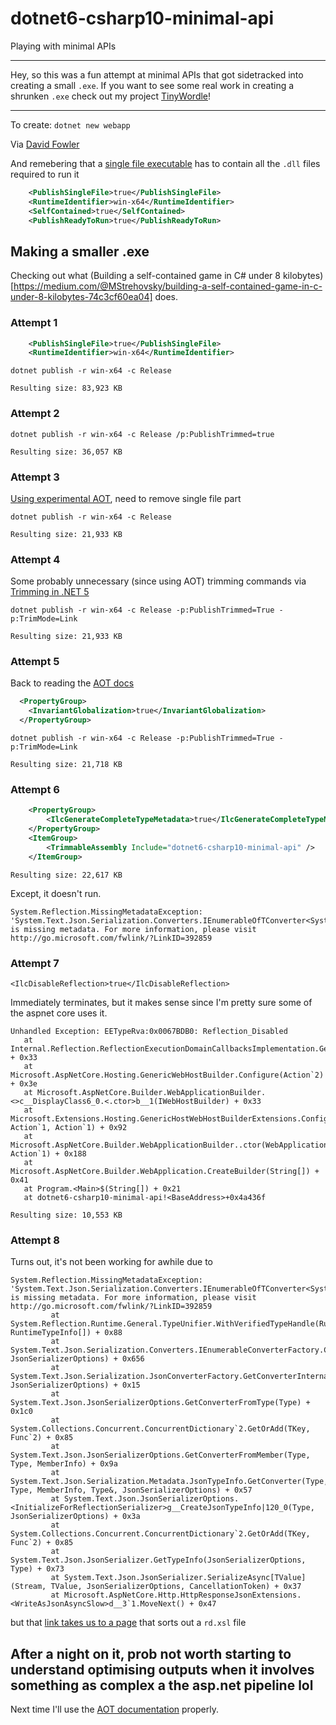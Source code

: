 # dotnet6-csharp10-minimal-api
Playing with minimal APIs

---

Hey, so this was a fun attempt at minimal APIs that got sidetracked into creating a small `.exe`. If you want to see some real work in creating a shrunken `.exe` check out my project [TinyWordle](https://github.com/nikouu/TinyWordle)!

---

To create: `dotnet new webapp`

Via [David Fowler](https://twitter.com/davidfowl/status/1419574650124738562/photo/1)

And remebering that a [single file executable](https://docs.microsoft.com/en-us/dotnet/core/deploying/single-file/overview) has to contain all the `.dll` files required to run it
```xml
	<PublishSingleFile>true</PublishSingleFile>
	<RuntimeIdentifier>win-x64</RuntimeIdentifier>
	<SelfContained>true</SelfContained>
	<PublishReadyToRun>true</PublishReadyToRun>
```

## Making a smaller .exe
Checking out what (Building a self-contained game in C# under 8 kilobytes)[https://medium.com/@MStrehovsky/building-a-self-contained-game-in-c-under-8-kilobytes-74c3cf60ea04] does.

### Attempt 1
```xml
	<PublishSingleFile>true</PublishSingleFile>
	<RuntimeIdentifier>win-x64</RuntimeIdentifier>  
```

```
dotnet publish -r win-x64 -c Release
```

```
Resulting size: 83,923 KB
```

### Attempt 2

```
dotnet publish -r win-x64 -c Release /p:PublishTrimmed=true
```

```
Resulting size: 36,057 KB
```

### Attempt 3
[Using experimental AOT](https://github.com/dotnet/runtimelab/blob/feature/NativeAOT/docs/using-nativeaot/compiling.md), need to remove single file part


```
dotnet publish -r win-x64 -c Release
```

```
Resulting size: 21,933 KB
```

### Attempt 4
Some probably unnecessary (since using AOT) trimming commands via [Trimming in .NET 5](https://devblogs.microsoft.com/dotnet/app-trimming-in-net-5/)

```
dotnet publish -r win-x64 -c Release -p:PublishTrimmed=True -p:TrimMode=Link
```

```
Resulting size: 21,933 KB
```

### Attempt 5
Back to reading the [AOT docs](https://github.com/dotnet/runtimelab/tree/feature/NativeAOT/docs/using-nativeaot)

```xml
  <PropertyGroup>
    <InvariantGlobalization>true</InvariantGlobalization>
  </PropertyGroup>
```

```
dotnet publish -r win-x64 -c Release -p:PublishTrimmed=True -p:TrimMode=Link
```

```
Resulting size: 21,718 KB
```

### Attempt 6

```xml
	<PropertyGroup>
		<IlcGenerateCompleteTypeMetadata>true</IlcGenerateCompleteTypeMetadata>
	</PropertyGroup>
	<ItemGroup>
		<TrimmableAssembly Include="dotnet6-csharp10-minimal-api" />
	</ItemGroup>
```

```
Resulting size: 22,617 KB
```

Except, it doesn't run.
```
System.Reflection.MissingMetadataException: 'System.Text.Json.Serialization.Converters.IEnumerableOfTConverter<System.Linq.Enumerable.SelectRangeIterator<WeatherForecast>,WeatherForecast>' is missing metadata. For more information, please visit http://go.microsoft.com/fwlink/?LinkID=392859
```

### Attempt 7

```
<IlcDisableReflection>true</IlcDisableReflection>
```

Immediately terminates, but it makes sense since I'm pretty sure some of the aspnet core uses it.

```
Unhandled Exception: EETypeRva:0x0067BDB0: Reflection_Disabled
   at Internal.Reflection.ReflectionExecutionDomainCallbacksImplementation.GetDelegateMethod(Delegate) + 0x33
   at Microsoft.AspNetCore.Hosting.GenericWebHostBuilder.Configure(Action`2) + 0x3e
   at Microsoft.AspNetCore.Builder.WebApplicationBuilder.<>c__DisplayClass6_0.<.ctor>b__1(IWebHostBuilder) + 0x33
   at Microsoft.Extensions.Hosting.GenericHostWebHostBuilderExtensions.ConfigureWebHost(IHostBuilder, Action`1, Action`1) + 0x92
   at Microsoft.AspNetCore.Builder.WebApplicationBuilder..ctor(WebApplicationOptions, Action`1) + 0x188
   at Microsoft.AspNetCore.Builder.WebApplication.CreateBuilder(String[]) + 0x41
   at Program.<Main>$(String[]) + 0x21
   at dotnet6-csharp10-minimal-api!<BaseAddress>+0x4a436f

```
```
Resulting size: 10,553 KB
```

### Attempt 8
Turns out, it's not been working for awhile due to 
```
System.Reflection.MissingMetadataException: 'System.Text.Json.Serialization.Converters.IEnumerableOfTConverter<System.Linq.Enumerable.SelectRangeIterator<WeatherForecast>,WeatherForecast>' is missing metadata. For more information, please visit http://go.microsoft.com/fwlink/?LinkID=392859
         at System.Reflection.Runtime.General.TypeUnifier.WithVerifiedTypeHandle(RuntimeConstructedGenericTypeInfo, RuntimeTypeInfo[]) + 0x88
         at System.Text.Json.Serialization.Converters.IEnumerableConverterFactory.CreateConverter(Type, JsonSerializerOptions) + 0x656
         at System.Text.Json.Serialization.JsonConverterFactory.GetConverterInternal(Type, JsonSerializerOptions) + 0x15
         at System.Text.Json.JsonSerializerOptions.GetConverterFromType(Type) + 0x1c0
         at System.Collections.Concurrent.ConcurrentDictionary`2.GetOrAdd(TKey, Func`2) + 0x85
         at System.Text.Json.JsonSerializerOptions.GetConverterFromMember(Type, Type, MemberInfo) + 0x9a
         at System.Text.Json.Serialization.Metadata.JsonTypeInfo.GetConverter(Type, Type, MemberInfo, Type&, JsonSerializerOptions) + 0x57
         at System.Text.Json.JsonSerializerOptions.<InitializeForReflectionSerializer>g__CreateJsonTypeInfo|120_0(Type, JsonSerializerOptions) + 0x3a
         at System.Collections.Concurrent.ConcurrentDictionary`2.GetOrAdd(TKey, Func`2) + 0x85
         at System.Text.Json.JsonSerializer.GetTypeInfo(JsonSerializerOptions, Type) + 0x73
         at System.Text.Json.JsonSerializer.SerializeAsync[TValue](Stream, TValue, JsonSerializerOptions, CancellationToken) + 0x37
         at Microsoft.AspNetCore.Http.HttpResponseJsonExtensions.<WriteAsJsonAsyncSlow>d__3`1.MoveNext() + 0x47
```

but that [link takes us to a page](https://dotnet.github.io/native/troubleshooter/type.html) that sorts out a `rd.xsl` file

## After a night on it, prob not worth starting to understand optimising outputs when it involves something as complex a the asp.net pipeline lol

Next time I'll use the [AOT documentation](https://github.com/dotnet/runtimelab/tree/feature/NativeAOT/docs/using-nativeaot) properly.
